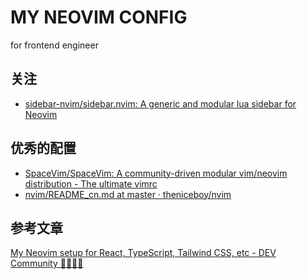 # MY NEOVIM CONFIG

for frontend engineer

## 关注

- [sidebar-nvim/sidebar.nvim: A generic and modular lua sidebar for Neovim](https://github.com/sidebar-nvim/sidebar.nvim)

## 优秀的配置

- [SpaceVim/SpaceVim: A community-driven modular vim/neovim distribution - The ultimate vimrc](https://github.com/SpaceVim/SpaceVim)
- [nvim/README_cn.md at master · theniceboy/nvim](https://github.com/theniceboy/nvim/blob/master/README_cn.md)

## 参考文章

[My Neovim setup for React, TypeScript, Tailwind CSS, etc - DEV Community 👩‍💻👨‍💻](https://dev.to/craftzdog/my-neovim-setup-for-react-typescript-tailwind-css-etc-58fb)
